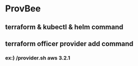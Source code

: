 # ProvBee
## terraform & kubectl & helm command 
## terraform officer provider add command
### ex:) /provider.sh aws 3.2.1
